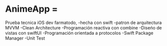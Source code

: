 # AnimeApp =
Prueba tecnica iOS dev farmatodo,
-hecha con swift
-patron de arquitectura MVVM
-Clean Architecture
-Programación reactiva con combine
-Diseńo de vistas con swiftUI
-Programación orientada a protocolos
-Swift Package Manager
-Unit Test

